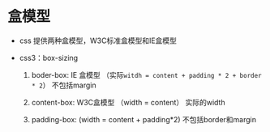 # 盒模型

- css 提供两种盒模型，W3C标准盒模型和IE盒模型

- css3：box-sizing

  1. boder-box: IE 盒模型
  （实际`witdh = content + padding * 2 + border * 2`） 不包括margin

  2. content-box: W3C盒模型 （width = content） 实际的width
  
  3. padding-box: (width = content + padding*2) 不包括border和margin

